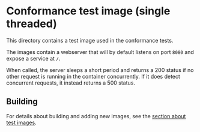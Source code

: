 # Conformance test image (single threaded)

This directory contains a test image used in the conformance tests.

The images contain a webserver that will by default listens on port
`8080` and expose a service at `/`.

When called, the server sleeps a short period and returns a 200 status
if no other request is running in the container concurrently. If it
does detect concurrent requests, it instead returns a 500 status.

## Building

For details about building and adding new images, see the [section about test
images](/test/README.md#test-images).
